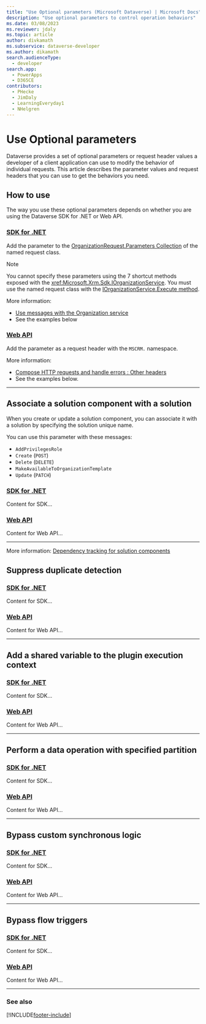 ```yaml
---
title: "Use Optional parameters (Microsoft Dataverse) | Microsoft Docs" 
description: "Use optional parameters to control operation behaviors" 
ms.date: 03/08/2023
ms.reviewer: jdaly
ms.topic: article
author: divkamath
ms.subservice: dataverse-developer
ms.author: dikamath
search.audienceType: 
  - developer
search.app: 
  - PowerApps
  - D365CE
contributors:
  - PHecke
  - JimDaly
  - LearningEveryday1
  - NHelgren
---
```

# Use Optional parameters

Dataverse provides a set of optional parameters or request header values a developer of a client application can use to modify the behavior of individual requests. This article describes the parameter values and request headers that you can use to get the behaviors you need.

## How to use

The way you use these optional parameters depends on whether you are using the Dataverse SDK for .NET or Web API.

### [SDK for .NET](#tab/sdk)

Add the parameter to the [OrganizationRequest.Parameters Collection](xref:Microsoft.Xrm.Sdk.OrganizationRequest.Parameters) of the named request class.

> [!NOTE]
> You cannot specify these parameters using the 7 shortcut methods exposed with the <xref:Microsoft.Xrm.Sdk.IOrganizationService>. You must use the named request class with the [IOrganizationService.Execute method](xref:Microsoft.Xrm.Sdk.IOrganizationService.Execute%2A). 

More information:

- [Use messages with the Organization service](org-service/use-messages.md)
- See the examples below

### [Web API](#tab/webapi)

Add the parameter as a request header with the `MSCRM.` namespace.

More information:

- [Compose HTTP requests and handle errors : Other headers](webapi/compose-http-requests-handle-errors.md#other-headers)
- See the examples below.

---


## Associate a solution component with a solution

When you create or update a solution component, you can associate it with a solution by specifying the solution unique name.

You can use this parameter with these messages:

- `AddPrivilegesRole`
- `Create` (`POST`)
- `Delete` (`DELETE`)
- `MakeAvailableToOrganizationTemplate`
- `Update` (`PATCH`)

### [SDK for .NET](#tab/sdk)

Content for SDK...

### [Web API](#tab/webapi)

Content for Web API...

---

More information: [Dependency tracking for solution components](/power-platform/alm/dependency-tracking-solution-components)

## Suppress duplicate detection

### [SDK for .NET](#tab/sdk)

Content for SDK...

### [Web API](#tab/webapi)

Content for Web API...

---

## Add a shared variable to the plugin execution context

### [SDK for .NET](#tab/sdk)

Content for SDK...

### [Web API](#tab/webapi)

Content for Web API...

---

## Perform a data operation with specified partition

### [SDK for .NET](#tab/sdk)

Content for SDK...

### [Web API](#tab/webapi)

Content for Web API...

---

## Bypass custom synchronous logic

### [SDK for .NET](#tab/sdk)

Content for SDK...

### [Web API](#tab/webapi)

Content for Web API...

---

## Bypass flow triggers

### [SDK for .NET](#tab/sdk)

Content for SDK...

### [Web API](#tab/webapi)

Content for Web API...

---

### See also


[!INCLUDE[footer-include](../../includes/footer-banner.md)]


